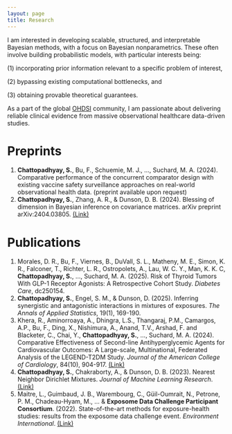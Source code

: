 ```yaml
---
layout: page
title: Research
---
```


I am interested in developing scalable, structured, and interpretable Bayesian methods, with a focus on Bayesian nonparametrics. These often involve building probabilistic models, with particular interests being: 

(1) incorporating prior information relevant to a specific problem of interest, 

(2) bypassing existing computational bottlenecks, and 

(3) obtaining provable theoretical guarantees. 

As a part of the global [OHDSI](https://ohdsi.org/) community, I am passionate about delivering reliable clinical evidence from massive observational healthcare data-driven studies.

<!--- Earlier, I had 

1. Collaborated with [Dr. Antik Chakraborty](https://antik015.github.io/) in developing [**Nearest Neighbor Dirichlet Mixtures**](https://arxiv.org/abs/2003.07953), a scalable method for density estimation as an alternative to traditional Bayesian density estimators such as the [Dirichlet process mixture model](https://www.gatsby.ucl.ac.uk/~ywteh/research/npbayes/dp.pdf). 
2. Developed [**Synergistic Antagonistic Interaction Detection**](https://arxiv.org/abs/2210.09279), an interpretable and efficient method for detection of synergistic and antagonistic interactions between chemical exposures in epidemiological data, in collaboration with [Dr. Stephanie M. Engel](https://sph.unc.edu/adv_profile/stephanie-m-engel-phd/). --->

# Preprints

1. **Chattopadhyay, S.**, Bu, F., Schuemie, M. J., ..., Suchard, M. A. (2024). Comparative performance of the concurrent comparator design with existing vaccine safety surveillance approaches on real-world observational health data. (preprint available upon request)
2. **Chattopadhyay, S.**, Zhang, A. R., & Dunson, D. B. (2024). Blessing of dimension in Bayesian inference on covariance matrices. arXiv preprint arXiv:2404.03805. [(Link)](https://arxiv.org/abs/2404.03805)

# Publications

1. Morales, D. R., Bu, F., Viernes, B., DuVall, S. L., Matheny, M. E., Simon, K. R., Falconer, T., Richter, L. R., Ostropolets, A., Lau, W. C. Y., Man, K. K. C, **Chattopadhyay, S.**, ..., Suchard, M. A. (2025). Risk of Thyroid Tumors With GLP-1 Receptor Agonists: A Retrospective Cohort Study. _Diabetes Care_, dc250154.
2. **Chattopadhyay, S.**, Engel, S. M., & Dunson, D. (2025). Inferring synergistic and antagonistic interactions in mixtures of exposures. _The Annals of Applied Statistics_, 19(1), 169-190.
3. Khera, R., Aminorroaya, A., Dhingra, L.S., Thangaraj, P.M., Camargos, A.P., Bu, F., Ding, X., Nishimura, A., Anand, T.V., Arshad, F. and Blacketer, C., Chai, Y., **Chattopadhyay, S.**, ..., Suchard, M. A. (2024). Comparative Effectiveness of Second-line Antihyperglycemic Agents for Cardiovascular Outcomes: A Large-scale, Multinational, Federated Analysis of the LEGEND-T2DM Study. _Journal of the American College of Cardiology_, 84(10), 904-917. [(Link)](https://www.jacc.org/doi/abs/10.1016/j.jacc.2024.05.069)
4. **Chattopadhyay, S.**, Chakraborty, A., & Dunson, D. B. (2023). Nearest Neighbor Dirichlet Mixtures. _Journal of Machine Learning Research_. [(Link)](https://www.jmlr.org/papers/v24/21-0116.html)
5. Maitre, L., Guimbaud, J. B., Warembourg, C., Güil-Oumrait, N., Petrone, P. M., Chadeau-Hyam, M., ... & **Exposome Data Challenge Participant Consortium**. (2022). State-of-the-art methods for exposure-health studies: results from the exposome data challenge event. _Environment International_. [(Link)](https://www.sciencedirect.com/science/article/pii/S016041202200349X)

